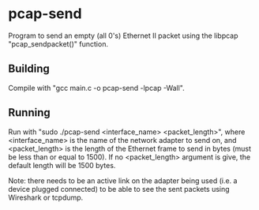 # pcap-send

Program to send an empty (all 0's) Ethernet II packet using the libpcap "pcap_sendpacket()" function.

## Building

Compile with "gcc main.c -o pcap-send -lpcap -Wall".

## Running

Run with "sudo ./pcap-send <interface_name> <packet_length>", where <interface_name> is the name of the network adapter to send on, and <packet_length> is the length of the Ethernet frame to send in bytes (must be less than or equal to 1500). If no <packet_length> argument is give, the default length will be 1500 bytes.

Note: there needs to be an active link on the adapter being used (i.e. a device plugged connected) to be able to see the sent packets using Wireshark or tcpdump.